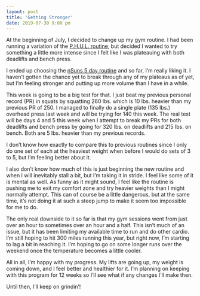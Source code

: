 ```yaml
---
layout: post
title: 'Getting Stronger'
date: 2019-07-30 9:00 pm
---
```


At the beginning of July, I decided to change up my gym routine. I had been running a variation of the [P.H.U.L. routine](https://www.muscleandstrength.com/workouts/phul-workout), but decided I wanted to try something a little more intense since I felt like I was plateauing with both deadlifts and bench press.

I ended up choosing the [nSuns 5 day routine](https://liftvault.com/programs/powerlifting/n-suns-lifting-spreadsheets/#Progression_for_Main_Lifts) and so far, I’m really liking it. I haven’t gotten the chance yet to break through any of my plateaus as of yet, but I’m feeling stronger and putting up more volume than I have in a while.

This week is going to be a big test for that. I just beat my previous personal record (PR) in squats by squatting 260 lbs. which is 10 lbs. heavier than my previous PR of 250. I managed to finally do a single plate (135 lbs.) overhead press last week and will be trying for 140 this week. The real test will be days 4 and 5 this week when I attempt to break my PRs for both deadlifts and bench press by going for 320 lbs. on deadlifts and 215 lbs. on bench. Both are 5 lbs. heavier than my previous records.

I don’t know how exactly to compare this to previous routines since I only do one set of each at the heaviest weight when before I would do sets of 3 to 5, but I’m feeling better about it.

I also don’t know how much of this is just beginning the new routine and when I will inevitably stall a bit, but I’m taking it in stride. I feel like some of it is mental as well. As funny as it might sound, I feel like the routine is pushing me to exit my comfort zone and try heavier weights than I might normally attempt. This can of course be a little dangerous, but at the same time, it’s not doing it at such a steep jump to make it seem too impossible for me to do.

The only real downside to it so far is that my gym sessions went from just over an hour to sometimes over an hour and a half. This isn’t much of an issue, but it has been limiting my available time to run and do other cardio. I’m still hoping to hit 300 miles running this year, but right now, I’m starting to lag a bit in reaching it. I’m hoping to go on some longer runs over the weekend once the temperature becomes a little cooler.

All in all, I’m happy with my progress. My lifts are going up, my weight is coming down, and I feel better and healthier for it. I’m planning on keeping with this program for 12 weeks so I’ll see what if any changes I’ll make then.

Until then, I’ll keep on grindin’!
